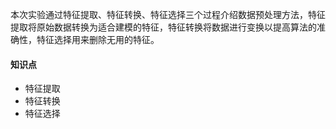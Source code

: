 

本次实验通过特征提取、特征转换、特征选择三个过程介绍数据预处理方法，特征提取将原始数据转换为适合建模的特征，特征转换将数据进行变换以提高算法的准确性，特征选择用来删除无用的特征。

#### 知识点

-   特征提取
-   特征转换
-   特征选择


<!--stackedit_data:
eyJoaXN0b3J5IjpbLTE3ODQzNzUzNzddfQ==
-->